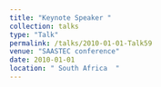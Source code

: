 ```yaml
---
title: "Keynote Speaker "
collection: talks
type: "Talk"
permalink: /talks/2010-01-01-Talk59
venue: "SAASTEC conference"
date: 2010-01-01
location: " South Africa  "
---
```

